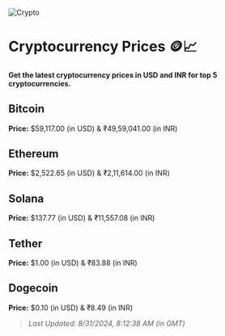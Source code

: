 
![Crypto](https://www.techguide.com.au/wp-content/uploads/2020/11/crypto3.jpeg)

# Cryptocurrency Prices 🪙📈

#### Get the latest cryptocurrency prices in USD and INR for top 5 cryptocurrencies.

## Bitcoin

**Price:** $59,117.00 (in USD) & ₹49,59,041.00 (in INR)

## Ethereum

**Price:** $2,522.65 (in USD) & ₹2,11,614.00 (in INR)

## Solana

**Price:** $137.77 (in USD) & ₹11,557.08 (in INR)

## Tether

**Price:** $1.00 (in USD) & ₹83.88 (in INR)

## Dogecoin

**Price:** $0.10 (in USD) & ₹8.49 (in INR)

> _Last Updated: 8/31/2024, 8:12:38 AM (in GMT)_
